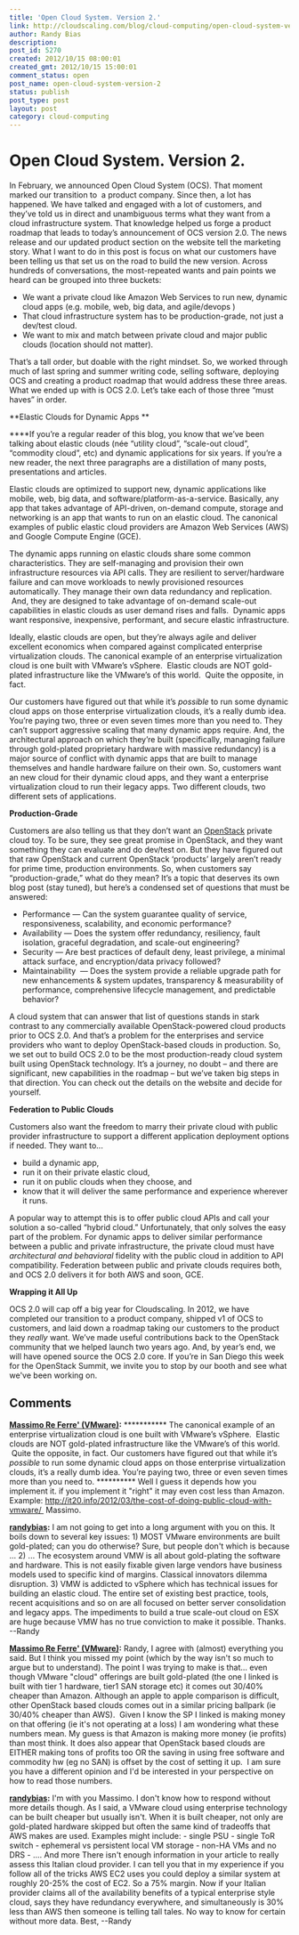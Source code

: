 ```yaml
---
title: 'Open Cloud System. Version 2.'
link: http://cloudscaling.com/blog/cloud-computing/open-cloud-system-version-2/
author: Randy Bias
description: 
post_id: 5270
created: 2012/10/15 08:00:01
created_gmt: 2012/10/15 15:00:01
comment_status: open
post_name: open-cloud-system-version-2
status: publish
post_type: post
layout: post
category: cloud-computing
---
```


# Open Cloud System. Version 2.

In February, we announced Open Cloud System (OCS). That moment marked our transition to  a product company. Since then, a lot has happened. We have talked and engaged with a lot of customers, and they’ve told us in direct and unambiguous terms what they want from a cloud infrastructure system. That knowledge helped us forge a product roadmap that leads to today’s announcement of OCS version 2.0. The news release and our updated product section on the website tell the marketing story. What I want to do in this post is focus on what our customers have been telling us that set us on the road to build the new version. Across hundreds of conversations, the most-repeated wants and pain points we heard can be grouped into three buckets:

  * We want a private cloud like Amazon Web Services to run new, dynamic cloud apps (e.g. mobile, web, big data, and agile/devops )
  * That cloud infrastructure system has to be production-grade, not just a dev/test cloud.
  * We want to mix and match between private cloud and major public clouds (location should not matter).

That’s a tall order, but doable with the right mindset. So, we worked through much of last spring and summer writing code, selling software, deploying OCS and creating a product roadmap that would address these three areas. What we ended up with is OCS 2.0. Let’s take each of those three “must haves” in order.

**Elastic Clouds for Dynamic Apps **

****If you’re a regular reader of this blog, you know that we’ve been talking about elastic clouds (née “utility cloud”, “scale-out cloud”, “commodity cloud”, etc) and dynamic applications for six years. If you’re a new reader, the next three paragraphs are a distillation of many posts, presentations and articles.

Elastic clouds are optimized to support new, dynamic applications like mobile, web, big data, and software/platform-as-a-service. Basically, any app that takes advantage of API-driven, on-demand compute, storage and networking is an app that wants to run on an elastic cloud. The canonical examples of public elastic cloud providers are Amazon Web Services (AWS) and Google Compute Engine (GCE).

The dynamic apps running on elastic clouds share some common characteristics. They are self-managing and provision their own infrastructure resources via API calls. They are resilient to server/hardware failure and can move workloads to newly provisioned resources automatically. They manage their own data redundancy and replication.  And, they are designed to take advantage of on-demand scale-out capabilities in elastic clouds as user demand rises and falls.  Dynamic apps want responsive, inexpensive, performant, and secure elastic infrastructure.

Ideally, elastic clouds are open, but they’re always agile and deliver excellent economics when compared against complicated enterprise virtualization clouds. The canonical example of an enterprise virtualization cloud is one built with VMware’s vSphere.  Elastic clouds are NOT gold-plated infrastructure like the VMware’s of this world.  Quite the opposite, in fact.

Our customers have figured out that while it’s *possible* to run some dynamic cloud apps on those enterprise virtualization clouds, it’s a really dumb idea. You’re paying two, three or even seven times more than you need to. They can’t support aggressive scaling that many dynamic apps require. And, the architectural approach on which they’re built (specifically, managing failure through gold-plated proprietary hardware with massive redundancy) is a major source of conflict with dynamic apps that are built to manage themselves and handle hardware failure on their own. So, customers want an new cloud for their dynamic cloud apps, and they want a enterprise virtualization cloud to run their legacy apps. Two different clouds, two different sets of applications.

**Production-Grade**

Customers are also telling us that they don’t want an [OpenStack](http://openstack.org) private cloud toy. To be sure, they see great promise in OpenStack, and they want something they can evaluate and do dev/test on. But they have figured out that raw OpenStack and current OpenStack ‘products’ largely aren’t ready for prime time, production environments. So, when customers say “production-grade,” what do they mean? It’s a topic that deserves its own blog post (stay tuned), but here’s a condensed set of questions that must be answered:

  * Performance — Can the system guarantee quality of service, responsiveness, scalability, and economic performance?
  * Availability — Does the system offer redundancy, resiliency, fault isolation, graceful degradation, and scale-out engineering?
  * Security — Are best practices of default deny, least privilege, a minimal attack surface, and encryption/data privacy followed?
  * Maintainability  — Does the system provide a reliable upgrade path for new enhancements & system updates, transparency & measurability of performance, comprehensive lifecycle management, and predictable behavior?

A cloud system that can answer that list of questions stands in stark contrast to any commercially available OpenStack-powered cloud products prior to OCS 2.0. And that’s a problem for the enterprises and service providers who want to deploy OpenStack-based clouds in production. So, we set out to build OCS 2.0 to be the most production-ready cloud system built using OpenStack technology. It’s a journey, no doubt – and there are significant, new capabilities in the roadmap – but we’ve taken big steps in that direction. You can check out the details on the website and decide for yourself.

**Federation to Public Clouds**

Customers also want the freedom to marry their private cloud with public provider infrastructure to support a different application deployment options if needed. They want to...

  * build a dynamic app,
  * run it on their private elastic cloud,
  * run it on public clouds when they choose, and
  * know that it will deliver the same performance and experience wherever it runs.

A popular way to attempt this is to offer public cloud APIs and call your solution a so-called “hybrid cloud.” Unfortunately, that only solves the easy part of the problem. For dynamic apps to deliver similar performance between a public and private infrastructure, the private cloud must have *architectural and behavioral* fidelity with the public cloud in addition to API compatibility. Federation between public and private clouds requires both, and OCS 2.0 delivers it for both AWS and soon, GCE.

**Wrapping it All Up**

OCS 2.0 will cap off a big year for Cloudscaling. In 2012, we have completed our transition to a product company, shipped v1 of OCS to customers, and laid down a roadmap taking our customers to the product they *really* want. We’ve made useful contributions back to the OpenStack community that we helped launch two years ago. And, by year’s end, we will have opened source the OCS 2.0 core. If you’re in San Diego this week for the OpenStack Summit, we invite you to stop by our booth and see what we've been working on.

## Comments

**[Massimo Re Ferre' (VMware)](#3391 "2012-10-18 08:37:00"):** *********** The canonical example of an enterprise virtualization cloud is one built with VMware’s vSphere.  Elastic clouds are NOT gold-plated infrastructure like the VMware’s of this world.  Quite the opposite, in fact. Our customers have figured out that while it’s *possible* to run some dynamic cloud apps on those enterprise virtualization clouds, it’s a really dumb idea. You’re paying two, three or even seven times more than you need to. ********** Well I guess it depends how you implement it. if you implement it "right" it may even cost less than Amazon. Example: http://it20.info/2012/03/the-cost-of-doing-public-cloud-with-vmware/  Massimo.

**[randybias](#3392 "2012-10-18 09:15:00"):** I am not going to get into a long argument with you on this. It boils down to several key issues: 1) MOST VMware environments are built gold-plated; can you do otherwise? Sure, but people don't which is because ... 2) ... The ecosystem around VMW is all about gold-plating the software and hardware. This is not easily fixable given large vendors have business models used to specific kind of margins. Classical innovators dilemma disruption. 3) VMW is addicted to vSphere which has technical issues for building an elastic cloud. The entire set of existing best practice, tools, recent acquisitions and so on are all focused on better server consolidation and legacy apps. The impediments to build a true scale-out cloud on ESX are huge because VMW has no true conviction to make it possible. Thanks. \--Randy

**[Massimo Re Ferre' (VMware)](#3395 "2012-10-19 01:01:00"):** Randy, I agree with (almost) everything you said. But I think you missed my point (which by the way isn't so much to argue but to understand). The point I was trying to make is that... even though VMware "cloud" offerings are built gold-plated (the one I linked is built with tier 1 hardware, tier1 SAN storage etc) it comes out 30/40% cheaper than Amazon. Although an apple to apple comparison is difficult, other OpenStack based clouds comes out in a similar pricing ballpark (ie 30/40% cheaper than AWS).  Given I know the SP I linked is making money on that offering (ie it's not operating at a loss) I am wondering what these numbers mean. My guess is that Amazon is making more money (ie profits) than most think. It does also appear that OpenStack based clouds are EITHER making tons of profits too OR the saving in using free software and commodity hw (eg no SAN) is offset by the cost of setting it up.  I am sure you have a different opinion and I'd be interested in your perspective on how to read those numbers.

**[randybias](#3396 "2012-10-19 10:58:00"):** I'm with you Massimo. I don't know how to respond without more details though. As I said, a VMware cloud using enterprise technology can be built cheaper but usually isn't. When it is built cheaper, not only are gold-plated hardware skipped but often the same kind of tradeoffs that AWS makes are used. Examples might include: \- single PSU \- single ToR switch \- ephemeral vs persistent local VM storage \- non-HA VMs and no DRS \- .... And more There isn't enough information in your article to really assess this Italian cloud provider. I can tell you that in my experience if you follow all of the tricks AWS EC2 uses you could deploy a similar system at roughly 20-25% the cost of EC2. So a 75% margin. Now if your Italian provider claims all of the availability benefits of a typical enterprise style cloud, says they have redundancy everywhere, and simultaneously is 30% less than AWS then someone is telling tall tales. No way to know for certain without more data. Best, \--Randy

